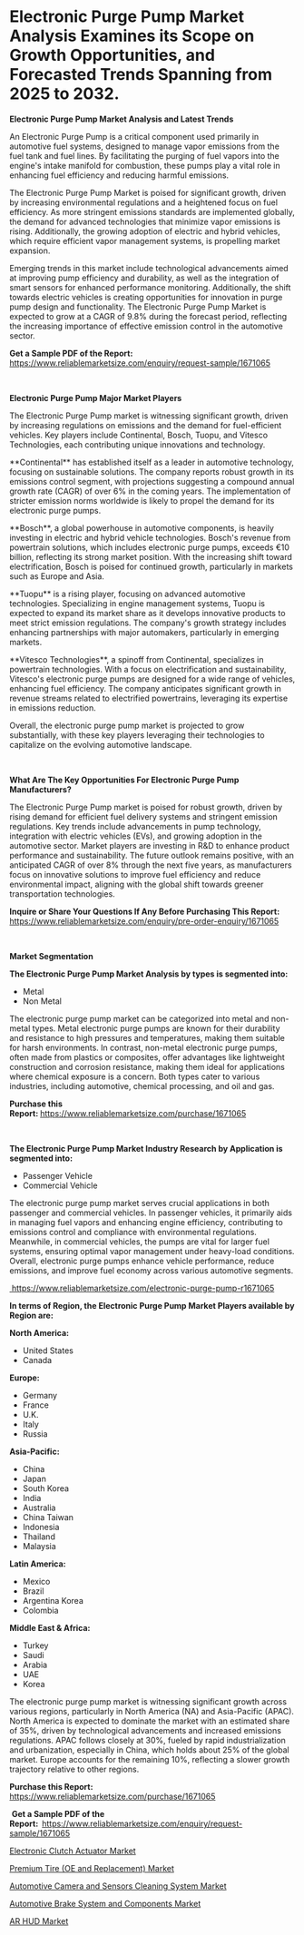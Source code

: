 <p><h1>Electronic Purge Pump Market Analysis Examines its Scope on Growth Opportunities, and Forecasted Trends Spanning from 2025 to 2032.</h1></p><p><strong>Electronic Purge Pump Market Analysis and Latest Trends</strong></p>
<p><p>An Electronic Purge Pump is a critical component used primarily in automotive fuel systems, designed to manage vapor emissions from the fuel tank and fuel lines. By facilitating the purging of fuel vapors into the engine's intake manifold for combustion, these pumps play a vital role in enhancing fuel efficiency and reducing harmful emissions.</p><p>The Electronic Purge Pump Market is poised for significant growth, driven by increasing environmental regulations and a heightened focus on fuel efficiency. As more stringent emissions standards are implemented globally, the demand for advanced technologies that minimize vapor emissions is rising. Additionally, the growing adoption of electric and hybrid vehicles, which require efficient vapor management systems, is propelling market expansion.</p><p>Emerging trends in this market include technological advancements aimed at improving pump efficiency and durability, as well as the integration of smart sensors for enhanced performance monitoring. Additionally, the shift towards electric vehicles is creating opportunities for innovation in purge pump design and functionality. The Electronic Purge Pump Market is expected to grow at a CAGR of 9.8% during the forecast period, reflecting the increasing importance of effective emission control in the automotive sector.</p></p>
<p><strong>Get a Sample PDF of the Report:&nbsp;</strong> <a href="https://www.reliablemarketsize.com/enquiry/request-sample/1671065?utm_campaign=1898&utm_medium=2&utm_source=Github&utm_content=ia&utm_term=25032025&utm_id=electronic-purge-pump">https://www.reliablemarketsize.com/enquiry/request-sample/1671065</a></p>
<p>&nbsp;</p>
<p><strong>Electronic Purge Pump Major Market Players</strong></p>
<p><p>The Electronic Purge Pump market is witnessing significant growth, driven by increasing regulations on emissions and the demand for fuel-efficient vehicles. Key players include Continental, Bosch, Tuopu, and Vitesco Technologies, each contributing unique innovations and technology.</p><p>**Continental** has established itself as a leader in automotive technology, focusing on sustainable solutions. The company reports robust growth in its emissions control segment, with projections suggesting a compound annual growth rate (CAGR) of over 6% in the coming years. The implementation of stricter emission norms worldwide is likely to propel the demand for its electronic purge pumps.</p><p>**Bosch**, a global powerhouse in automotive components, is heavily investing in electric and hybrid vehicle technologies. Bosch's revenue from powertrain solutions, which includes electronic purge pumps, exceeds €10 billion, reflecting its strong market position. With the increasing shift toward electrification, Bosch is poised for continued growth, particularly in markets such as Europe and Asia.</p><p>**Tuopu** is a rising player, focusing on advanced automotive technologies. Specializing in engine management systems, Tuopu is expected to expand its market share as it develops innovative products to meet strict emission regulations. The company's growth strategy includes enhancing partnerships with major automakers, particularly in emerging markets.</p><p>**Vitesco Technologies**, a spinoff from Continental, specializes in powertrain technologies. With a focus on electrification and sustainability, Vitesco's electronic purge pumps are designed for a wide range of vehicles, enhancing fuel efficiency. The company anticipates significant growth in revenue streams related to electrified powertrains, leveraging its expertise in emissions reduction.</p><p>Overall, the electronic purge pump market is projected to grow substantially, with these key players leveraging their technologies to capitalize on the evolving automotive landscape.</p></p>
<p>&nbsp;</p>
<p><strong>What Are The Key Opportunities For Electronic Purge Pump Manufacturers?</strong></p>
<p><p>The Electronic Purge Pump market is poised for robust growth, driven by rising demand for efficient fuel delivery systems and stringent emission regulations. Key trends include advancements in pump technology, integration with electric vehicles (EVs), and growing adoption in the automotive sector. Market players are investing in R&D to enhance product performance and sustainability. The future outlook remains positive, with an anticipated CAGR of over 8% through the next five years, as manufacturers focus on innovative solutions to improve fuel efficiency and reduce environmental impact, aligning with the global shift towards greener transportation technologies.</p></p>
<p><strong>Inquire or Share Your Questions If Any Before Purchasing This Report:</strong> <a href="https://www.reliablemarketsize.com/enquiry/pre-order-enquiry/1671065?utm_campaign=1898&utm_medium=2&utm_source=Github&utm_content=ia&utm_term=25032025&utm_id=electronic-purge-pump">https://www.reliablemarketsize.com/enquiry/pre-order-enquiry/1671065</a></p>
<p>&nbsp;</p>
<p><strong>Market Segmentation</strong></p>
<p><strong>The Electronic Purge Pump Market Analysis by types is segmented into:</strong></p>
<p><ul><li>Metal</li><li>Non Metal</li></ul></p>
<p><p>The electronic purge pump market can be categorized into metal and non-metal types. Metal electronic purge pumps are known for their durability and resistance to high pressures and temperatures, making them suitable for harsh environments. In contrast, non-metal electronic purge pumps, often made from plastics or composites, offer advantages like lightweight construction and corrosion resistance, making them ideal for applications where chemical exposure is a concern. Both types cater to various industries, including automotive, chemical processing, and oil and gas.</p></p>
<p><strong>Purchase this Report:&nbsp;</strong><a href="https://www.reliablemarketsize.com/purchase/1671065?utm_campaign=1898&utm_medium=2&utm_source=Github&utm_content=ia&utm_term=25032025&utm_id=electronic-purge-pump">https://www.reliablemarketsize.com/purchase/1671065</a></p>
<p>&nbsp;</p>
<p><strong>The Electronic Purge Pump Market Industry Research by Application is segmented into:</strong></p>
<p><ul><li>Passenger Vehicle</li><li>Commercial Vehicle</li></ul></p>
<p><p>The electronic purge pump market serves crucial applications in both passenger and commercial vehicles. In passenger vehicles, it primarily aids in managing fuel vapors and enhancing engine efficiency, contributing to emissions control and compliance with environmental regulations. Meanwhile, in commercial vehicles, the pumps are vital for larger fuel systems, ensuring optimal vapor management under heavy-load conditions. Overall, electronic purge pumps enhance vehicle performance, reduce emissions, and improve fuel economy across various automotive segments.</p></p>
<p><a href="https://www.reliablemarketsize.com/electronic-purge-pump-r1671065?utm_campaign=1898&utm_medium=2&utm_source=Github&utm_content=ia&utm_term=25032025&utm_id=electronic-purge-pump">&nbsp;https://www.reliablemarketsize.com/electronic-purge-pump-r1671065</a></p>
<p><strong>In terms of Region, the Electronic Purge Pump Market Players available by Region are:</strong></p>
<p>
    <p> <strong> North America: </strong>
        <ul>
            <li>United States</li>
            <li>Canada</li>
        </ul>
        </p> 
    <p> <strong> Europe: </strong>
        <ul>
            <li>Germany</li>
            <li>France</li>
            <li>U.K.</li>
            <li>Italy</li>
            <li>Russia</li>
        </ul>
        </p> 
    <p> <strong> Asia-Pacific: </strong>
        <ul>
            <li>China</li>
            <li>Japan</li>
            <li>South Korea</li>
            <li>India</li>
            <li>Australia</li>
            <li>China Taiwan</li>
            <li>Indonesia</li>
            <li>Thailand</li>
            <li>Malaysia</li>
        </ul>
        </p> 
    <p> <strong> Latin America: </strong>
        <ul>
            <li>Mexico</li>
            <li>Brazil</li>
            <li>Argentina Korea</li>
            <li>Colombia</li>
        </ul>
        </p> 
    <p> <strong> Middle East & Africa: </strong>
        <ul>
            <li>Turkey</li>
            <li>Saudi</li>
            <li>Arabia</li>
            <li>UAE</li>
            <li>Korea</li>
        </ul>
    </p>
    </p>
<p><p>The electronic purge pump market is witnessing significant growth across various regions, particularly in North America (NA) and Asia-Pacific (APAC). North America is expected to dominate the market with an estimated share of 35%, driven by technological advancements and increased emissions regulations. APAC follows closely at 30%, fueled by rapid industrialization and urbanization, especially in China, which holds about 25% of the global market. Europe accounts for the remaining 10%, reflecting a slower growth trajectory relative to other regions.</p></p>
<p><strong>Purchase this Report: </strong><a href="https://www.reliablemarketsize.com/purchase/1671065?utm_campaign=1898&utm_medium=2&utm_source=Github&utm_content=ia&utm_term=25032025&utm_id=electronic-purge-pump">https://www.reliablemarketsize.com/purchase/1671065</a></p>
<p>&nbsp;<strong>Get a Sample PDF of the Report:&nbsp;&nbsp;</strong><a href="https://www.reliablemarketsize.com/enquiry/request-sample/1671065?utm_campaign=1898&utm_medium=2&utm_source=Github&utm_content=ia&utm_term=25032025&utm_id=electronic-purge-pump">https://www.reliablemarketsize.com/enquiry/request-sample/1671065</a></p>
<p><strong></strong></p>
<p><p><a href="https://github.com/pelegeazlie5/Market-Research-Report-List-1/blob/main/electronic-clutch-actuator-market.md?utm_campaign=1898&utm_medium=2&utm_source=Github&utm_content=ia&utm_term=25032025&utm_id=electronic-purge-pump">Electronic Clutch Actuator Market</a></p><p><a href="https://github.com/rafiishibu00/Market-Research-Report-List-1/blob/main/premium-tire-oe-and-replacement-market.md?utm_campaign=1898&utm_medium=2&utm_source=Github&utm_content=ia&utm_term=25032025&utm_id=electronic-purge-pump">Premium Tire (OE and Replacement) Market</a></p><p><a href="https://github.com/paulierasho/Market-Research-Report-List-1/blob/main/automotive-camera-and-sensors-cleaning-system-market.md?utm_campaign=1898&utm_medium=2&utm_source=Github&utm_content=ia&utm_term=25032025&utm_id=electronic-purge-pump">Automotive Camera and Sensors Cleaning System Market</a></p><p><a href="https://github.com/perbetpereir/Market-Research-Report-List-1/blob/main/automotive-brake-system-and-components-market.md?utm_campaign=1898&utm_medium=2&utm_source=Github&utm_content=ia&utm_term=25032025&utm_id=electronic-purge-pump">Automotive Brake System and Components Market</a></p><p><a href="https://github.com/ziringebrur1/Market-Research-Report-List-1/blob/main/ar-hud-market.md?utm_campaign=1898&utm_medium=2&utm_source=Github&utm_content=ia&utm_term=25032025&utm_id=electronic-purge-pump">AR HUD Market</a></p></p>